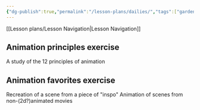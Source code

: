 ```yaml
---
{"dg-publish":true,"permalink":"/lesson-plans/dailies/","tags":["gardenEntry"]}
---
```


[[Lesson plans/Lesson Navigation\|Lesson Navigation]]
## Animation principles exercise
A study of the 12 principles of animation

## Animation favorites exercise
Recreation of a scene from a piece of "inspo"
Animation of scenes from non-(2d?)animated movies